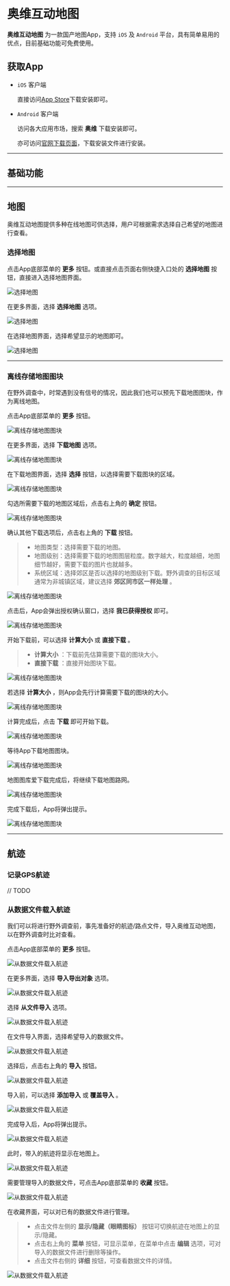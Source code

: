 # 奥维互动地图

**奥维互动地图** 为一款国产地图App，支持 `iOS` 及 `Android` 平台，具有简单易用的优点，目前基础功能可免费使用。

## 获取App

- `iOS` 客户端

  直接访问[App Store](https://itunes.apple.com/cn/app/ao-wei-hu-dong-de-tu-liu-lan-qi/id505884327 "奥维互动地图iOS")下载安装即可。

- `Android` 客户端

  访问各大应用市场，搜索 **奥维** 下载安装即可。

  亦可访问[官网下载页面](http://www.ovital.com/download/ "奥维互动地图官网下载")，下载安装文件进行安装。

---

## 基础功能

---

## 地图

奥维互动地图提供多种在线地图可供选择，用户可根据需求选择自己希望的地图进行查看。

### 选择地图

点击App底部菜单的 **更多** 按钮。或直接点击页面右侧快捷入口处的 **选择地图** 按钮，直接进入选择地图界面。

![选择地图](../asset/map-tools/ovital/select-map-00.png)

在更多界面，选择 **选择地图** 选项。

![选择地图](../asset/map-tools/ovital/select-map-01.png)

在选择地图界面，选择希望显示的地图即可。

![选择地图](../asset/map-tools/ovital/select-map-02.png)

---

### 离线存储地图图块

在野外调查中，时常遇到没有信号的情况，因此我们也可以预先下载地图图块，作为离线地图。

点击App底部菜单的 **更多** 按钮。

![离线存储地图图块](../asset/map-tools/ovital/download-map-00.png)

在更多界面，选择 **下载地图** 选项。

![离线存储地图图块](../asset/map-tools/ovital/download-map-01.png)

在下载地图界面，选择 **选择** 按钮，以选择需要下载图块的区域。

![离线存储地图图块](../asset/map-tools/ovital/download-map-02.png)

勾选所需要下载的地图区域后，点击右上角的 **确定** 按钮。

![离线存储地图图块](../asset/map-tools/ovital/download-map-03.png)

确认其他下载选项后，点击右上角的 **下载** 按钮。

> - 地图类型：选择需要下载的地图。
> - 地图级别：选择需要下载的地图图层粒度。数字越大，粒度越细，地图细节越好，需要下载的图片也就越多。
> - 系统区域：选择郊区是否以选择的地图级别下载。野外调查的目标区域通常为非城镇区域，建议选择 **郊区同市区一样处理** 。

![离线存储地图图块](../asset/map-tools/ovital/download-map-04.png)

点击后，App会弹出授权确认窗口，选择 **我已获得授权** 即可。

![离线存储地图图块](../asset/map-tools/ovital/download-map-05.png)

开始下载前，可以选择 **计算大小** 或 **直接下载** 。

> - **计算大小** ：下载前先估算需要下载的图块大小。
> - **直接下载** ：直接开始图块下载。

![离线存储地图图块](../asset/map-tools/ovital/download-map-06.png)

若选择 **计算大小** ，则App会先行计算需要下载的图块的大小。

![离线存储地图图块](../asset/map-tools/ovital/download-map-07.png)

计算完成后，点击 **下载** 即可开始下载。

![离线存储地图图块](../asset/map-tools/ovital/download-map-08.png)

等待App下载地图图块。

![离线存储地图图块](../asset/map-tools/ovital/download-map-09.png)

地图图库爱下载完成后，将继续下载地图路网。

![离线存储地图图块](../asset/map-tools/ovital/download-map-10.png)

完成下载后，App将弹出提示。

![离线存储地图图块](../asset/map-tools/ovital/download-map-11.png)

---

## 航迹

### 记录GPS航迹

// TODO

### 从数据文件载入航迹

我们可以将进行野外调查前，事先准备好的航迹/路点文件，导入奥维互动地图，以在野外调查时比对查看。

点击App底部菜单的 **更多** 按钮。

![从数据文件载入航迹](../asset/map-tools/ovital/reload-00.png)

在更多界面，选择 **导入导出对象** 选项。

![从数据文件载入航迹](../asset/map-tools/ovital/reload-01.png)

选择 **从文件导入** 选项。

![从数据文件载入航迹](../asset/map-tools/ovital/reload-02.png)

在文件导入界面，选择希望导入的数据文件。

![从数据文件载入航迹](../asset/map-tools/ovital/reload-03.png)

选择后，点击右上角的 **导入** 按钮。

![从数据文件载入航迹](../asset/map-tools/ovital/reload-04.png)

导入前，可以选择 **添加导入** 或 **覆盖导入** 。

![从数据文件载入航迹](../asset/map-tools/ovital/reload-05.png)

完成导入后，App将弹出提示。

![从数据文件载入航迹](../asset/map-tools/ovital/reload-06.png)

此时，带入的航迹将显示在地图上。

![从数据文件载入航迹](../asset/map-tools/ovital/reload-07.png)

需要管理导入的数据文件，可点击App底部菜单的 **收藏** 按钮。

![从数据文件载入航迹](../asset/map-tools/ovital/reload-08.png)

在收藏界面，可以对已有的数据文件进行管理。

> - 点击文件左侧的 **显示/隐藏（眼睛图标）** 按钮可切换航迹在地图上的显示/隐藏。
> - 点击右上角的 **菜单** 按钮，可显示菜单，在菜单中点击 **编辑** 选项，可对导入的数据文件进行删除等操作。
> - 点击文件右侧的 **详细** 按钮，可查看数据文件的详情。

![从数据文件载入航迹](../asset/map-tools/ovital/reload-09.png)

